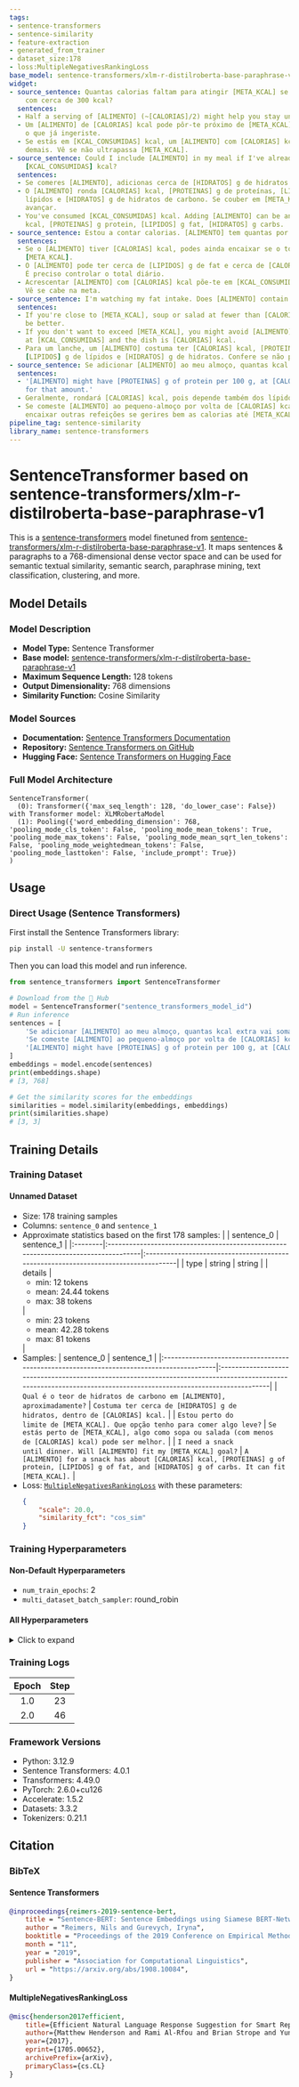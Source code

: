 ```yaml
---
tags:
- sentence-transformers
- sentence-similarity
- feature-extraction
- generated_from_trainer
- dataset_size:178
- loss:MultipleNegativesRankingLoss
base_model: sentence-transformers/xlm-r-distilroberta-base-paraphrase-v1
widget:
- source_sentence: Quantas calorias faltam para atingir [META_KCAL] se comer um [ALIMENTO]
    com cerca de 300 kcal?
  sentences:
  - Half a serving of [ALIMENTO] (~[CALORIAS]/2) might help you stay under [META_KCAL].
  - Um [ALIMENTO] de [CALORIAS] kcal pode pôr-te próximo de [META_KCAL], consoante
    o que já ingeriste.
  - Se estás em [KCAL_CONSUMIDAS] kcal, um [ALIMENTO] com [CALORIAS] kcal talvez seja
    demais. Vê se não ultrapassa [META_KCAL].
- source_sentence: Could I include [ALIMENTO] in my meal if I've already consumed
    [KCAL_CONSUMIDAS] kcal?
  sentences:
  - Se comeres [ALIMENTO], adicionas cerca de [HIDRATOS] g de hidratos.
  - O [ALIMENTO] ronda [CALORIAS] kcal, [PROTEINAS] g de proteínas, [LIPIDOS] g de
    lípidos e [HIDRATOS] g de hidratos de carbono. Se couber em [META_KCAL], podes
    avançar.
  - You've consumed [KCAL_CONSUMIDAS] kcal. Adding [ALIMENTO] can be another [CALORIAS]
    kcal, [PROTEINAS] g protein, [LIPIDOS] g fat, [HIDRATOS] g carbs.
- source_sentence: Estou a contar calorias. [ALIMENTO] tem quantas por porção?
  sentences:
  - Se o [ALIMENTO] tiver [CALORIAS] kcal, podes ainda encaixar se o total não exceder
    [META_KCAL].
  - O [ALIMENTO] pode ter cerca de [LIPIDOS] g de fat e cerca de [CALORIAS] kcal.
    É preciso controlar o total diário.
  - Acrescentar [ALIMENTO] com [CALORIAS] kcal põe-te em [KCAL_CONSUMIDAS] + [CALORIAS].
    Vê se cabe na meta.
- source_sentence: I'm watching my fat intake. Does [ALIMENTO] contain a lot?
  sentences:
  - If you're close to [META_KCAL], soup or salad at fewer than [CALORIAS] kcal might
    be better.
  - If you don't want to exceed [META_KCAL], you might avoid [ALIMENTO] if you're
    at [KCAL_CONSUMIDAS] and the dish is [CALORIAS] kcal.
  - Para um lanche, um [ALIMENTO] costuma ter [CALORIAS] kcal, [PROTEINAS] g de proteínas,
    [LIPIDOS] g de lípidos e [HIDRATOS] g de hidratos. Confere se não passas das [META_KCAL].
- source_sentence: Se adicionar [ALIMENTO] ao meu almoço, quantas kcal extra vai somar?
  sentences:
  - '[ALIMENTO] might have [PROTEINAS] g of protein per 100 g, at [CALORIAS] kcal
    for that amount.'
  - Geralmente, rondará [CALORIAS] kcal, pois depende também dos lípidos e hidratos.
  - Se comeste [ALIMENTO] ao pequeno-almoço por volta de [CALORIAS] kcal, ainda podes
    encaixar outras refeições se gerires bem as calorias até [META_KCAL].
pipeline_tag: sentence-similarity
library_name: sentence-transformers
---
```


# SentenceTransformer based on sentence-transformers/xlm-r-distilroberta-base-paraphrase-v1

This is a [sentence-transformers](https://www.SBERT.net) model finetuned from [sentence-transformers/xlm-r-distilroberta-base-paraphrase-v1](https://huggingface.co/sentence-transformers/xlm-r-distilroberta-base-paraphrase-v1). It maps sentences & paragraphs to a 768-dimensional dense vector space and can be used for semantic textual similarity, semantic search, paraphrase mining, text classification, clustering, and more.

## Model Details

### Model Description
- **Model Type:** Sentence Transformer
- **Base model:** [sentence-transformers/xlm-r-distilroberta-base-paraphrase-v1](https://huggingface.co/sentence-transformers/xlm-r-distilroberta-base-paraphrase-v1) <!-- at revision da45da457830903b91ec80da60611e6ba5846008 -->
- **Maximum Sequence Length:** 128 tokens
- **Output Dimensionality:** 768 dimensions
- **Similarity Function:** Cosine Similarity
<!-- - **Training Dataset:** Unknown -->
<!-- - **Language:** Unknown -->
<!-- - **License:** Unknown -->

### Model Sources

- **Documentation:** [Sentence Transformers Documentation](https://sbert.net)
- **Repository:** [Sentence Transformers on GitHub](https://github.com/UKPLab/sentence-transformers)
- **Hugging Face:** [Sentence Transformers on Hugging Face](https://huggingface.co/models?library=sentence-transformers)

### Full Model Architecture

```
SentenceTransformer(
  (0): Transformer({'max_seq_length': 128, 'do_lower_case': False}) with Transformer model: XLMRobertaModel 
  (1): Pooling({'word_embedding_dimension': 768, 'pooling_mode_cls_token': False, 'pooling_mode_mean_tokens': True, 'pooling_mode_max_tokens': False, 'pooling_mode_mean_sqrt_len_tokens': False, 'pooling_mode_weightedmean_tokens': False, 'pooling_mode_lasttoken': False, 'include_prompt': True})
)
```

## Usage

### Direct Usage (Sentence Transformers)

First install the Sentence Transformers library:

```bash
pip install -U sentence-transformers
```

Then you can load this model and run inference.
```python
from sentence_transformers import SentenceTransformer

# Download from the 🤗 Hub
model = SentenceTransformer("sentence_transformers_model_id")
# Run inference
sentences = [
    'Se adicionar [ALIMENTO] ao meu almoço, quantas kcal extra vai somar?',
    'Se comeste [ALIMENTO] ao pequeno-almoço por volta de [CALORIAS] kcal, ainda podes encaixar outras refeições se gerires bem as calorias até [META_KCAL].',
    '[ALIMENTO] might have [PROTEINAS] g of protein per 100 g, at [CALORIAS] kcal for that amount.',
]
embeddings = model.encode(sentences)
print(embeddings.shape)
# [3, 768]

# Get the similarity scores for the embeddings
similarities = model.similarity(embeddings, embeddings)
print(similarities.shape)
# [3, 3]
```

<!--
### Direct Usage (Transformers)

<details><summary>Click to see the direct usage in Transformers</summary>

</details>
-->

<!--
### Downstream Usage (Sentence Transformers)

You can finetune this model on your own dataset.

<details><summary>Click to expand</summary>

</details>
-->

<!--
### Out-of-Scope Use

*List how the model may foreseeably be misused and address what users ought not to do with the model.*
-->

<!--
## Bias, Risks and Limitations

*What are the known or foreseeable issues stemming from this model? You could also flag here known failure cases or weaknesses of the model.*
-->

<!--
### Recommendations

*What are recommendations with respect to the foreseeable issues? For example, filtering explicit content.*
-->

## Training Details

### Training Dataset

#### Unnamed Dataset

* Size: 178 training samples
* Columns: <code>sentence_0</code> and <code>sentence_1</code>
* Approximate statistics based on the first 178 samples:
  |         | sentence_0                                                                         | sentence_1                                                                         |
  |:--------|:-----------------------------------------------------------------------------------|:-----------------------------------------------------------------------------------|
  | type    | string                                                                             | string                                                                             |
  | details | <ul><li>min: 12 tokens</li><li>mean: 24.44 tokens</li><li>max: 38 tokens</li></ul> | <ul><li>min: 23 tokens</li><li>mean: 42.28 tokens</li><li>max: 81 tokens</li></ul> |
* Samples:
  | sentence_0                                                                               | sentence_1                                                                                                                                                        |
  |:-----------------------------------------------------------------------------------------|:------------------------------------------------------------------------------------------------------------------------------------------------------------------|
  | <code>Qual é o teor de hidratos de carbono em [ALIMENTO], aproximadamente?</code>        | <code>Costuma ter cerca de [HIDRATOS] g de hidratos, dentro de [CALORIAS] kcal.</code>                                                                            |
  | <code>Estou perto do limite de [META_KCAL]. Que opção tenho para comer algo leve?</code> | <code>Se estás perto de [META_KCAL], algo como sopa ou salada (com menos de [CALORIAS] kcal) pode ser melhor.</code>                                              |
  | <code>I need a snack until dinner. Will [ALIMENTO] fit my [META_KCAL] goal?</code>       | <code>A [ALIMENTO] for a snack has about [CALORIAS] kcal, [PROTEINAS] g of protein, [LIPIDOS] g of fat, and [HIDRATOS] g of carbs. It can fit [META_KCAL].</code> |
* Loss: [<code>MultipleNegativesRankingLoss</code>](https://sbert.net/docs/package_reference/sentence_transformer/losses.html#multiplenegativesrankingloss) with these parameters:
  ```json
  {
      "scale": 20.0,
      "similarity_fct": "cos_sim"
  }
  ```

### Training Hyperparameters
#### Non-Default Hyperparameters

- `num_train_epochs`: 2
- `multi_dataset_batch_sampler`: round_robin

#### All Hyperparameters
<details><summary>Click to expand</summary>

- `overwrite_output_dir`: False
- `do_predict`: False
- `eval_strategy`: no
- `prediction_loss_only`: True
- `per_device_train_batch_size`: 8
- `per_device_eval_batch_size`: 8
- `per_gpu_train_batch_size`: None
- `per_gpu_eval_batch_size`: None
- `gradient_accumulation_steps`: 1
- `eval_accumulation_steps`: None
- `torch_empty_cache_steps`: None
- `learning_rate`: 5e-05
- `weight_decay`: 0.0
- `adam_beta1`: 0.9
- `adam_beta2`: 0.999
- `adam_epsilon`: 1e-08
- `max_grad_norm`: 1
- `num_train_epochs`: 2
- `max_steps`: -1
- `lr_scheduler_type`: linear
- `lr_scheduler_kwargs`: {}
- `warmup_ratio`: 0.0
- `warmup_steps`: 0
- `log_level`: passive
- `log_level_replica`: warning
- `log_on_each_node`: True
- `logging_nan_inf_filter`: True
- `save_safetensors`: True
- `save_on_each_node`: False
- `save_only_model`: False
- `restore_callback_states_from_checkpoint`: False
- `no_cuda`: False
- `use_cpu`: False
- `use_mps_device`: False
- `seed`: 42
- `data_seed`: None
- `jit_mode_eval`: False
- `use_ipex`: False
- `bf16`: False
- `fp16`: False
- `fp16_opt_level`: O1
- `half_precision_backend`: auto
- `bf16_full_eval`: False
- `fp16_full_eval`: False
- `tf32`: None
- `local_rank`: 0
- `ddp_backend`: None
- `tpu_num_cores`: None
- `tpu_metrics_debug`: False
- `debug`: []
- `dataloader_drop_last`: False
- `dataloader_num_workers`: 0
- `dataloader_prefetch_factor`: None
- `past_index`: -1
- `disable_tqdm`: False
- `remove_unused_columns`: True
- `label_names`: None
- `load_best_model_at_end`: False
- `ignore_data_skip`: False
- `fsdp`: []
- `fsdp_min_num_params`: 0
- `fsdp_config`: {'min_num_params': 0, 'xla': False, 'xla_fsdp_v2': False, 'xla_fsdp_grad_ckpt': False}
- `fsdp_transformer_layer_cls_to_wrap`: None
- `accelerator_config`: {'split_batches': False, 'dispatch_batches': None, 'even_batches': True, 'use_seedable_sampler': True, 'non_blocking': False, 'gradient_accumulation_kwargs': None}
- `deepspeed`: None
- `label_smoothing_factor`: 0.0
- `optim`: adamw_torch
- `optim_args`: None
- `adafactor`: False
- `group_by_length`: False
- `length_column_name`: length
- `ddp_find_unused_parameters`: None
- `ddp_bucket_cap_mb`: None
- `ddp_broadcast_buffers`: False
- `dataloader_pin_memory`: True
- `dataloader_persistent_workers`: False
- `skip_memory_metrics`: True
- `use_legacy_prediction_loop`: False
- `push_to_hub`: False
- `resume_from_checkpoint`: None
- `hub_model_id`: None
- `hub_strategy`: every_save
- `hub_private_repo`: None
- `hub_always_push`: False
- `gradient_checkpointing`: False
- `gradient_checkpointing_kwargs`: None
- `include_inputs_for_metrics`: False
- `include_for_metrics`: []
- `eval_do_concat_batches`: True
- `fp16_backend`: auto
- `push_to_hub_model_id`: None
- `push_to_hub_organization`: None
- `mp_parameters`: 
- `auto_find_batch_size`: False
- `full_determinism`: False
- `torchdynamo`: None
- `ray_scope`: last
- `ddp_timeout`: 1800
- `torch_compile`: False
- `torch_compile_backend`: None
- `torch_compile_mode`: None
- `dispatch_batches`: None
- `split_batches`: None
- `include_tokens_per_second`: False
- `include_num_input_tokens_seen`: False
- `neftune_noise_alpha`: None
- `optim_target_modules`: None
- `batch_eval_metrics`: False
- `eval_on_start`: False
- `use_liger_kernel`: False
- `eval_use_gather_object`: False
- `average_tokens_across_devices`: False
- `prompts`: None
- `batch_sampler`: batch_sampler
- `multi_dataset_batch_sampler`: round_robin

</details>

### Training Logs
| Epoch | Step |
|:-----:|:----:|
| 1.0   | 23   |
| 2.0   | 46   |


### Framework Versions
- Python: 3.12.9
- Sentence Transformers: 4.0.1
- Transformers: 4.49.0
- PyTorch: 2.6.0+cu126
- Accelerate: 1.5.2
- Datasets: 3.3.2
- Tokenizers: 0.21.1

## Citation

### BibTeX

#### Sentence Transformers
```bibtex
@inproceedings{reimers-2019-sentence-bert,
    title = "Sentence-BERT: Sentence Embeddings using Siamese BERT-Networks",
    author = "Reimers, Nils and Gurevych, Iryna",
    booktitle = "Proceedings of the 2019 Conference on Empirical Methods in Natural Language Processing",
    month = "11",
    year = "2019",
    publisher = "Association for Computational Linguistics",
    url = "https://arxiv.org/abs/1908.10084",
}
```

#### MultipleNegativesRankingLoss
```bibtex
@misc{henderson2017efficient,
    title={Efficient Natural Language Response Suggestion for Smart Reply},
    author={Matthew Henderson and Rami Al-Rfou and Brian Strope and Yun-hsuan Sung and Laszlo Lukacs and Ruiqi Guo and Sanjiv Kumar and Balint Miklos and Ray Kurzweil},
    year={2017},
    eprint={1705.00652},
    archivePrefix={arXiv},
    primaryClass={cs.CL}
}
```

<!--
## Glossary

*Clearly define terms in order to be accessible across audiences.*
-->

<!--
## Model Card Authors

*Lists the people who create the model card, providing recognition and accountability for the detailed work that goes into its construction.*
-->

<!--
## Model Card Contact

*Provides a way for people who have updates to the Model Card, suggestions, or questions, to contact the Model Card authors.*
-->